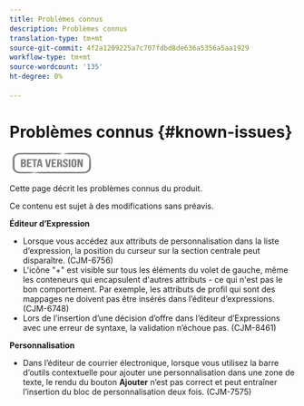 ```yaml
---
title: Problèmes connus
description: Problèmes connus
translation-type: tm+mt
source-git-commit: 4f2a1209225a7c707fdbd8de636a5356a5aa1929
workflow-type: tm+mt
source-wordcount: '135'
ht-degree: 0%

---
```


# Problèmes connus {#known-issues}

![](assets/do-not-localize/badge.png)

Cette page décrit les problèmes connus du produit.

Ce contenu est sujet à des modifications sans préavis.

**Éditeur d’Expression**

* Lorsque vous accédez aux attributs de personnalisation dans la liste d’expression, la position du curseur sur la section centrale peut disparaître. (CJM-6756)
* L&#39;icône &quot;+&quot; est visible sur tous les éléments du volet de gauche, même les conteneurs qui encapsulent d&#39;autres attributs - ce qui n&#39;est pas le bon comportement. Par exemple, les attributs de profil qui sont des mappages ne doivent pas être insérés dans l’éditeur d’expressions. (CJM-6748)
* Lors de l’insertion d’une décision d’offre dans l’éditeur d’Expressions avec une erreur de syntaxe, la validation n’échoue pas. (CJM-8461)

**Personnalisation**

* Dans l’éditeur de courrier électronique, lorsque vous utilisez la barre d’outils contextuelle pour ajouter une personnalisation dans une zone de texte, le rendu du bouton **Ajouter** n’est pas correct et peut entraîner l’insertion du bloc de personnalisation deux fois. (CJM-7575)
